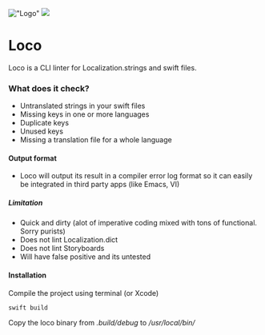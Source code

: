 
!["Logo"](https://github.com/konrad1977/loco/blob/main/images/logo.png)
![](https://img.shields.io/github/languages/top/konrad1977/loco)

# Loco
Loco is a CLI linter for Localization.strings and swift files.

### What does it check?
- Untranslated strings in your swift files
- Missing keys in one or more languages
- Duplicate keys
- Unused keys
- Missing a translation file for a whole language

#### Output format
- Loco will output its result in a compiler error log format so it can easily be integrated in third party apps (like Emacs, VI)

##### Limitation
- Quick and dirty (alot of imperative coding mixed with tons of functional. Sorry purists)
- Does not lint Localization.dict
- Does not lint Storyboards
- Will have false positive and its untested

#### Installation
Compile the project using terminal (or Xcode)
```shell
swift build
```
Copy the loco binary from *.build/debug* to */usr/local/bin/*
